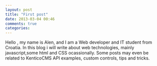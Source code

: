 ```yaml
---
layout: post
title: "First post"
date: 2013-03-04 00:46
comments: true
categories: 
---
```



Hello , my name is Alen, and I am a Web developer and IT student from Croatia. In this blog i will write about web technologies, mainly javascript,some html and CSS ocassionally. Some posts may even be related to KenticoCMS API examples, custom controls, tips and tricks.



